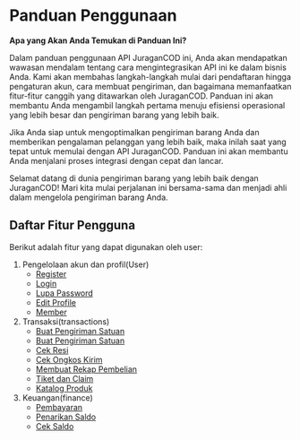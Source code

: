 # Panduan Penggunaan

**Apa yang Akan Anda Temukan di Panduan Ini?**

Dalam panduan penggunaan API JuraganCOD ini, Anda akan mendapatkan wawasan mendalam tentang cara mengintegrasikan API ini ke dalam bisnis Anda. Kami akan membahas langkah-langkah mulai dari pendaftaran hingga pengaturan akun, cara membuat pengiriman, dan bagaimana memanfaatkan fitur-fitur canggih yang ditawarkan oleh JuraganCOD. Panduan ini akan membantu Anda mengambil langkah pertama menuju efisiensi operasional yang lebih besar dan pengiriman barang yang lebih baik.

Jika Anda siap untuk mengoptimalkan pengiriman barang Anda dan memberikan pengalaman pelanggan yang lebih baik, maka inilah saat yang tepat untuk memulai dengan API JuraganCOD. Panduan ini akan membantu Anda menjalani proses integrasi dengan cepat dan lancar.

Selamat datang di dunia pengiriman barang yang lebih baik dengan JuraganCOD! Mari kita mulai perjalanan ini bersama-sama dan menjadi ahli dalam mengelola pengiriman barang Anda.

## Daftar Fitur Pengguna
Berikut adalah fitur yang dapat digunakan oleh user:
1. Pengelolaan akun dan profil(User)
    * <a href="/#/register">Register</a>
    * <a href="#/login">Login</a>
    * <a href="#/forgotpassword">Lupa Password</a>
    * <a href="#/profil">Edit Profile</a>
    * <a href="#/member">Member</a>
2. Transaksi(transactions)
    * <a href="#/kirimsatuan">Buat Pengiriman Satuan</a>
    * <a href="#/kirimmassal">Buat Pengiriman Satuan</a>
    * <a href="#/cekresi">Cek Resi</a>
    * <a href="#/cekongkir">Cek Ongkos Kirim</a>
    * <a href="#/rekap">Membuat Rekap Pembelian</a>
    * <a href="#/tiketdanclaim">Tiket dan Claim</a>
    * <a href="#/katalog">Katalog Produk</a>
3. Keuangan(finance)
    * <a href="#/payment">Pembayaran</a>
    * <a href="#/withdraw">Penarikan Saldo</a>
    * <a href="#/balance">Cek Saldo</a>
